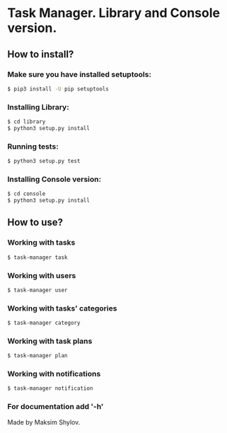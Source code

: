 # Task Manager. Library and Console version. #
## How to install? ##

### Make sure you have installed setuptools: ###

```bash
$ pip3 install -U pip setuptools 
```

### Installing Library: ###

```bash
$ cd library
$ python3 setup.py install
```

### Running tests: ###
```bash
$ python3 setup.py test
```

### Installing Console version: ###
```bash
$ cd console
$ python3 setup.py install
```

## How to use? ##

### Working with tasks ###
```bash
$ task-manager task
```

### Working with users ###
```bash
$ task-manager user
```

### Working with tasks' categories ###
```bash
$ task-manager category
```

### Working with task plans ###
```bash
$ task-manager plan
```

### Working with notifications ###
```bash
$ task-manager notification
```

### For documentation add '-h' ###

Made by Maksim Shylov.
